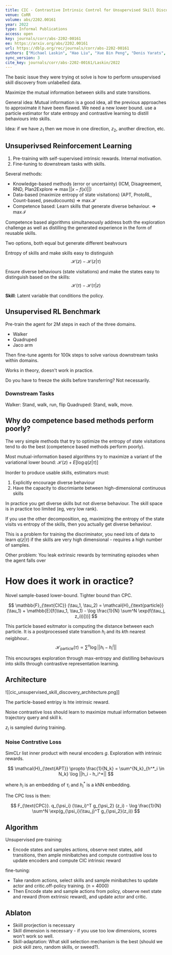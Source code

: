 ```yaml
---
title: CIC - Contrastive Intrinsic Control for Unsupervised Skill Discovery.
venue: CoRR
volume: abs/2202.00161
year: 2022
type: Informal Publications
access: open
key: journals/corr/abs-2202-00161
ee: https://arxiv.org/abs/2202.00161
url: https://dblp.org/rec/journals/corr/abs-2202-00161
authors: ["Michael Laskin", "Hao Liu", "Xue Bin Peng", "Denis Yarats", "Aravind Rajeswaran", "Pieter Abbeel"]
sync_version: 3
cite_key: journals/corr/abs-2202-00161/Laskin/2022
---
```


The basic issue they were trying ot solve is how to perform unsupervised skill discovery from unlabelled data.

Maximize the mutual information between skills and state transitions.

General idea: Mutual information is a good idea, all the previous approaches to approximate it have been flawed. We need a new lower bound. use a particle estimator for state entropy and contrastive learning to distill behaviours into skills.


Idea: if we have $z_1$ then we move in one direction, $z_2$, another direction, etc.

## Unsuperivsed Reinforcement Learning

1. Pre-training with self-supervised intrinsic rewards. Internal motivation.
2. Fine-tuning to downstream tasks with skills.


Several methods:
 - Knowledge-based methods (error or uncertainty) (ICM, Disagreement, RND, Plan2Explore => $\max ||x - f(x)||$)
 - Data-based (maximize entropy of state visitations) (APT, ProtoRL, Count-based, pseudocounts) => $\max \mathcal{H}$
 - Competence based: Learn skills that generate diverse behaviour. => $\max \mathcal{I}$

Competence based algorithms simultaneously address both the exploration challenge as well as distilling the generated experience in the form of reusable skills.

Two options, both equal but generate different beahvours

Entropy of skills and make skills easy to distinguish
$$
\mathcal{H}(z) - \mathcal{H}(z|\tau)
$$

Ensure diverse behaviours (state visitations) and make the states easy to distinguish based on the skills:
$$
\mathcal{H}(\tau) - \mathcal{H}(\tau|z)
$$

**Skill**: Latent variable that conditions the policy.

## Unsupervised RL Benchmark

Pre-train the agent for 2M steps in each of the three domains.
 - Walker
 - Quadruped
 - Jaco arm

Then fine-tune agents for 100k steps to solve various downstream tasks within domains.

Works in theory, doesn't work in practice.

Do you have to freeze the skills before transferring? Not necessarily.

### Downstream Tasks

Walker: Stand, walk, run, flip
Quadruped: Stand, walk, move.


## Why do competence based methods perform poorly?
The very simple methods that try to optimize the entropy of state visitations tend to do the best (competence based methods perform poorly).

Most mutual-information based algorithms try to maximize a variant of the variational lower bound: $\mathcal{H}(z) + E[\log q(z|\tau)]$

Inorder to produce usable skills, estimators must:

1. Explicitly encourage diverse behaviour
2. Have the capacity to discrimiante between high-dimensional continuous skills

In practice you get diverse skills but not diverse behaviour. The skill space is in practice too limited (eg, very low rank).


If you use the other decomposition, eg, maximizing the entropy of the state visits vs entropy of the skills, then you actually get diverse behaviour.

This is a problem for training the discriminator, you need lots of data to learn $q(z|\tau)$ if the skills are very high dimensional - requires a high number of samples.

Other problem: You leak extrinsic rewards by terminating episodes when the agent falls over

# How does it work in oractice?

Novel sample-based lower-bound. Tighter bound than CPC.

$$
\mathbb{F}_{\text{CIC}} (\tau_1, \tau_2) = \mathcal{H}_{\text{particle}}(\tau_1) + \mathbb{E}[f(\tau_1, \tau_1) - \log \frac{1}{N} \sum^N \exp(f(\tau_j, z_i))]))]
$$

This particle based esitmator is computing the distance between each particle. It is a postprocessed state transition $h_i$ and its $k$th nearest neigbhour..
$$
\mathcal{H}_{\text{particle}}(\tau) \propto \sum^n \log ||h_i -h_i^i||
$$

This encourages exploration through max-entropy and distilling behaviours into skills through contrastive representation learning.

## Architecture

![[cic_unsupervised_skill_discovery_architecture.png]]

The particle-based entripy is hte intrinsic reward.

Noise contrastive loss should learn to maximize mutual information between trajectory query and skill k.

$z_i$ is sampled during training.

### Noise Contrstive Loss

SimCLr list inner product with neural encoders $g$. Exploration with intrinsic rewards.

$$
\mathcal{H}_{\text{APT}} \propto \frac{1}{N_k} = \sum^{N_k}_{h^*_i \in N_k} \log ||h_i - h_i^*||
$$

where $h_i$ is an embedding of $\tau_i$ and $h^*_i$ is a kNN embedding.

The CPC loss is then:

$$
F_{\text{CPC}}. q_{\psi_i} (\tau_i)^T g_{\psi_2} (z_i) - \log \frac{1}{N} \sum^N \exp(g_{\psi_i}(\tau_j)^T g_{\psi_2}(z_i))
$$

## Algorithm

Unsupervised pre-training:
 - Encode states and samples actions, observe next states, add transitions, then ample minibatches and compute contrastive loss to update encoders and compute CIC intrinsic reward

fine-tuning:
 - Take random actions, select skills and sample minibatches to update actor and critic.off-policy training. (n = 4000)
 - Then Encode state and sample actions from policy, observe next state and reward (from extrinsic reward), and update actor and critic.

## Ablaton

 - Skiill prorjection is necessary
 - Skill dimension is necessary - if you use too low dimensions, scores won't work so well.
 - Skill-adaptation: What skill selection mechanism is the best (should we pick skill zero, random skills, or sweed?).